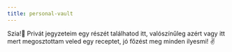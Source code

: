 ```yaml
---
title: personal-vault
---
```

Szia!👋
Privát jegyzeteim egy részét találhatod itt, valószínűleg azért vagy itt mert megosztottam veled egy receptet, jó főzést meg minden ilyesmi! ✌️
